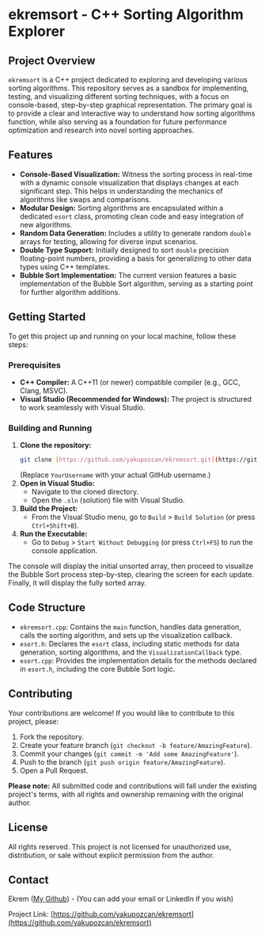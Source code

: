 # ekremsort - C++ Sorting Algorithm Explorer

## Project Overview

`ekremsort` is a C++ project dedicated to exploring and developing various sorting algorithms. This repository serves as a sandbox for implementing, testing, and visualizing different sorting techniques, with a focus on console-based, step-by-step graphical representation. The primary goal is to provide a clear and interactive way to understand how sorting algorithms function, while also serving as a foundation for future performance optimization and research into novel sorting approaches.

## Features

* **Console-Based Visualization:** Witness the sorting process in real-time with a dynamic console visualization that displays changes at each significant step. This helps in understanding the mechanics of algorithms like swaps and comparisons.
* **Modular Design:** Sorting algorithms are encapsulated within a dedicated `esort` class, promoting clean code and easy integration of new algorithms.
* **Random Data Generation:** Includes a utility to generate random `double` arrays for testing, allowing for diverse input scenarios.
* **Double Type Support:** Initially designed to sort `double` precision floating-point numbers, providing a basis for generalizing to other data types using C++ templates.
* **Bubble Sort Implementation:** The current version features a basic implementation of the Bubble Sort algorithm, serving as a starting point for further algorithm additions.

## Getting Started

To get this project up and running on your local machine, follow these steps:

### Prerequisites

* **C++ Compiler:** A C++11 (or newer) compatible compiler (e.g., GCC, Clang, MSVC).
* **Visual Studio (Recommended for Windows):** The project is structured to work seamlessly with Visual Studio.

### Building and Running

1.  **Clone the repository:**
    ```bash
    git clone [https://github.com/yakupozcan/ekremsort.git](https://github.com/yakupozcan/ekremsort.git)
    ```
    (Replace `YourUsername` with your actual GitHub username.)
2.  **Open in Visual Studio:**
    * Navigate to the cloned directory.
    * Open the `.sln` (solution) file with Visual Studio.
3.  **Build the Project:**
    * From the Visual Studio menu, go to `Build` > `Build Solution` (or press `Ctrl+Shift+B`).
4.  **Run the Executable:**
    * Go to `Debug` > `Start Without Debugging` (or press `Ctrl+F5`) to run the console application.

The console will display the initial unsorted array, then proceed to visualize the Bubble Sort process step-by-step, clearing the screen for each update. Finally, it will display the fully sorted array.

## Code Structure

* `ekremsort.cpp`: Contains the `main` function, handles data generation, calls the sorting algorithm, and sets up the visualization callback.
* `esort.h`: Declares the `esort` class, including static methods for data generation, sorting algorithms, and the `VisualizationCallback` type.
* `esort.cpp`: Provides the implementation details for the methods declared in `esort.h`, including the core Bubble Sort logic.

## Contributing

Your contributions are welcome! If you would like to contribute to this project, please:
1.  Fork the repository.
2.  Create your feature branch (`git checkout -b feature/AmazingFeature`).
3.  Commit your changes (`git commit -m 'Add some AmazingFeature'`).
4.  Push to the branch (`git push origin feature/AmazingFeature`).
5.  Open a Pull Request.

**Please note:** All submitted code and contributions will fall under the existing project's terms, with all rights and ownership remaining with the original author.

## License

All rights reserved. This project is not licensed for unauthorized use, distribution, or sale without explicit permission from the author.

## Contact

Ekrem ([My Github](https://github.com/yakupozcan)) - (You can add your email or LinkedIn if you wish)

Project Link: [https://github.com/yakupozcan/ekremsort](https://github.com/yakupozcan/ekremsort)
